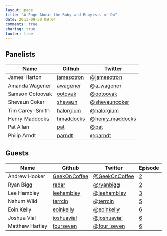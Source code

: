 ```yaml
---
layout: page
title: "A Page About the Ruby and Rubyists of Do"
date: 2013-09-30 09:04
comments: true
sharing: true
footer: true
---
```


## Panelists

Name            | Github | Twitter
----            | ------ | ------
James Harton	| [jamesotron](https://github.com/jamesotron) | [@jamesotron](https://twitter.com/jamesotron)
Amanda Wagener	| [awagener](https://github.com/awagener)     | [@a_wagener](https://twitter.com/a_wagener)
Samson Ootoovak | [ootovak](https://github.com/ootoovak)      | [@ootoovak](https://twitter.com/ootoovak)
Shevaun Coker   | [shevaun](https://github.com/shevaun)       | [@shevauncoker](https://twitter.com/shevauncoker)
Tim Carey-Smith	| [halorgium](https://github.com/halorgium)   | [@halorgium](https://twitter.com/halorgium)
Henry Maddocks	| [hmaddocks](https://github.com/hmaddocks)   | [@henry_maddocks](https://twitter.com/henry_maddocks)
Pat Allan       | [pat](https://github.com/pat)               | [@pat](https://twitter.com/pat)
Philip Arndt	| [parndt](https://github.com/parndt)	      | [@parndt](https://twitter.com/parndt)

## Guests
Name            | Github | Twitter | Episode
----            | ------ | ------  | -------
Andrew Hooker	| [GeekOnCoffee](https://github.com/GeekOnCoffee) | [@GeekOnCoffee](https://twitter.com/GeekOnCoffee) | [2](/blog/2013/10/18/show-2-a-globally-distributed-team/)
Ryan Bigg       | [radar](https://github.com/radar)               | [@ryanbigg](https://twitter.com/ryanbigg)         | [2](/blog/2013/10/18/show-2-a-globally-distributed-team/)
Lee Hambley     | [leehambley](https://github.com/leehambley)     | [@leehambley](https://twitter.com/leehambley)     | [3](/blog/2013/11/01/show-3-capistrano-with-lee-hanbley/)
Nahum Wild      | [terrcin](https://github.com/terrcin)           | [@terrcin](https://twitter.com/terrcin)           | [5](/blog/2013/12/04/show-5-ruby-community-with-nahum-wild/)
Eoin Kelly      | [eoinkelly](https://github.com/eoinkelly)       | [@eoinkelly](https://twitter.com/eoinkelly)       | [6](/blog/2013/12/16/show-6-teaching-ruby/)
Joshua Vial     | [joshuavial](https://github.com/joshuavial)     | [@joshuavial](https://twitter.com/joshuavial)     | [6](/blog/2013/12/16/show-6-teaching-ruby/)
Matthew Hartley | [fourseven](https://github.com/fourseven)       | [@four_seven](https://twitter.com/four_seven)     | [6](/blog/2013/12/16/show-6-teaching-ruby/)
